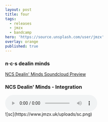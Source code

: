 ```yaml
---
layout: post
title: four
tags:
  - releases
  - jmzx
  - bandcamp
hero: 'https://source.unsplash.com/user/jmzx'
overlay: orange
published: true
---
```

###  n·c·s dealin minds
[NCS Dealin' Minds Soundcloud Preview](https://www.soundcloud.com/jmzx/dealin-minds-preview)
<article>
	<div class="cont">
		<h3>NCS Dealin' Minds - Integration</h3>
	</div>
	<audio class="audio" controls="controls">
		<source type="audio/mpeg" src="https://www.jmzx.uk/uploads/audio/01_Integration.m4a?_=1">
	</audio>
</article>
![sc](https://www.jmzx.uk/uploads/sc.png)
